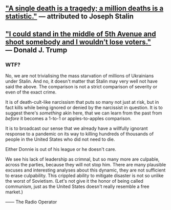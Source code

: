 ## ["A single death is a tragedy; a million deaths is a statistic."](https://quoteinvestigator.com/2010/05/21/death-statistic/) — attributed to Joseph Stalin


## ["I could stand in the middle of 5th Avenue and shoot somebody and I wouldn’t lose voters."](https://www.snopes.com/fact-check/donald-trump-fifth-avenue-comment/) — Donald J. Trump

### WTF?

No, we are not trivialising the mass starvation of millions of Ukrainians under Stalin. And no, it doesn't matter that Stalin may very well not have said the above. The comparison is not a strict comparison of severity or even of the exact crime. 

It is of death-cult-like narcissism that puts so many not just at risk, but in fact kills while being ignored or denied by the narcissist in question. It is to suggest there's *something* akin here, that we can learn from the past from *before* it becomes a 1-to-1 or apples-to-apples comparison.

It is to broadcast our sense that we already have a willfully ignorant response to a pandemic on its way to killing hundreds of thousands of people in the United States who did not need to die.

Either Donnie is out of his league or he doesn't care.

We see his lack of leadership as crimnal, but so many more are culpable, across the parties, because they will not stop him. There are many plausible excuses and interesting analyses about this dynamic, they are not sufficient to erase culpability. This crippled ability to mitigate disaster is not so unlike the worst of Sovietism. (Let's not give it the honor of being called communism, just as the United States doesn't really resemble a free market.)

—— The Radio Operator
